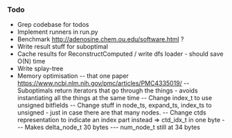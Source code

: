 ### Todo
- Grep codebase for todos
- Implement runners in run.py
- Benchmark http://adenosine.chem.ou.edu/software.html ?
- Write result stuff for suboptimal
- Cache results for ReconstructComputed / write dfs loader - should save O(N) time
- Write splay-tree
- Memory optimisation
-- that one paper https://www.ncbi.nlm.nih.gov/pmc/articles/PMC4335019/
-- Suboptimals return iterators that go through the things - avoids instantiating all the things at the same time
-- Change index_t to use unsigned bitfields
-- Change stuff in node_ts, expand_ts, index_ts to unsigned - just in case there are that many nodes.
-- Change ctds representation to indicate an index part instead => ctd_idx_t in one byte
--- Makes delta_node_t 30 bytes
--- num_node_t still at 34 bytes
